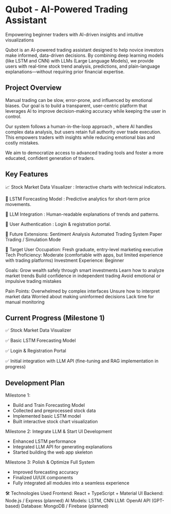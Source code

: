 # Qubot - AI-Powered Trading Assistant
Empowering beginner traders with AI-driven insights and intuitive visualizations 

Qubot is an AI-powered trading assistant designed to help novice investors make informed, data-driven decisions. By combining deep learning models (like LSTM and CNN) with LLMs (Large Language Models), we provide users with real-time stock trend analysis, predictions, and plain-language explanations—without requiring prior financial expertise.

## Project Overview
Manual trading can be slow, error-prone, and influenced by emotional biases. Our goal is to build a transparent, user-centric platform that leverages AI to improve decision-making accuracy while keeping the user in control.

Our system follows a human-in-the-loop approach , where AI handles complex data analysis, but users retain full authority over trade execution. This empowers traders with insights while reducing emotional bias and costly mistakes.

We aim to democratize access to advanced trading tools and foster a more educated, confident generation of traders.

## Key Features
📈 Stock Market Data Visualizer : Interactive charts with technical indicators.

🔮 LSTM Forecasting Model : Predictive analytics for short-term price movements.

💬 LLM Integration : Human-readable explanations of trends and patterns.

🔐 User Authentication : Login & registration portal.

🧩 Future Extensions:
Sentiment Analysis
Automated Trading System
Paper Trading / Simulation Mode

👥 Target User
Occupation: Fresh graduate, entry-level marketing executive
Tech Proficiency: Moderate (comfortable with apps, but limited experience with trading platforms)
Investment Experience: Beginner

Goals:
Grow wealth safely through smart investments
Learn how to analyze market trends
Build confidence in independent trading
Avoid emotional or impulsive trading mistakes

Pain Points:
Overwhelmed by complex interfaces
Unsure how to interpret market data
Worried about making uninformed decisions
Lack time for manual monitoring

## Current Progress (Milestone 1)
✅ Stock Market Data Visualizer

✅ Basic LSTM Forecasting Model

✅ Login & Registration Portal

✅ Initial integration with LLM API (fine-tuning and RAG implementation in progress)


## Development Plan
Milestone 1: 
* Build and Train Forecasting Model
* Collected and preprocessed stock data
* Implemented basic LSTM model
* Built interactive stock chart visualization

Milestone 2: Integrate LLM & Start UI Development

* Enhanced LSTM performance
* Integrated LLM API for generating explanations
* Started building the web app skeleton
  
Milestone 3: Polish & Optimize Full System
* Improved forecasting accuracy
* Finalized UI/UX components
* Fully integrated all modules into a seamless experience
  
🛠️ Technologies Used
Frontend: React + TypeScript + Material UI
Backend: Node.js / Express (planned)
AI Models: LSTM, CNN
LLM: OpenAI API (GPT-based)
Database: MongoDB / Firebase (planned)
